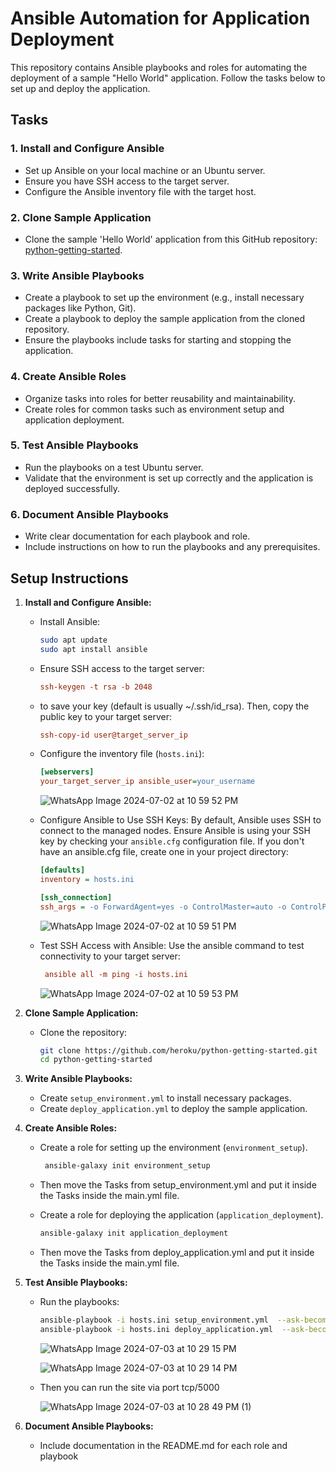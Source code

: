 
# Ansible Automation for Application Deployment

This repository contains Ansible playbooks and roles for automating the deployment of a sample "Hello World" application. Follow the tasks below to set up and deploy the application.

## Tasks

### 1. Install and Configure Ansible
- Set up Ansible on your local machine or an Ubuntu server.
- Ensure you have SSH access to the target server.
- Configure the Ansible inventory file with the target host.

### 2. Clone Sample Application
- Clone the sample 'Hello World' application from this GitHub repository: [python-getting-started](https://github.com/heroku/python-getting-started).

### 3. Write Ansible Playbooks
- Create a playbook to set up the environment (e.g., install necessary packages like Python, Git).
- Create a playbook to deploy the sample application from the cloned repository.
- Ensure the playbooks include tasks for starting and stopping the application.

### 4. Create Ansible Roles
- Organize tasks into roles for better reusability and maintainability.
- Create roles for common tasks such as environment setup and application deployment.

### 5. Test Ansible Playbooks
- Run the playbooks on a test Ubuntu server.
- Validate that the environment is set up correctly and the application is deployed successfully.

### 6. Document Ansible Playbooks
- Write clear documentation for each playbook and role.
- Include instructions on how to run the playbooks and any prerequisites.

## Setup Instructions

1. **Install and Configure Ansible:**
   - Install Ansible:
     ```bash
     sudo apt update
     sudo apt install ansible
     ```
   - Ensure SSH access to the target server:
     ```ini
     ssh-keygen -t rsa -b 2048
     ```
   - to save your key (default is usually ~/.ssh/id_rsa). Then, copy the public key to your target server:  
     ```ini
     ssh-copy-id user@target_server_ip
     ```
   - Configure the inventory file (`hosts.ini`):
     ```ini
     [webservers]
     your_target_server_ip ansible_user=your_username 
     ```
     ![WhatsApp Image 2024-07-02 at 10 59 52 PM](https://github.com/Abdelrahman-17/setting-up-ansible-pipeline/assets/83679041/c686b6a1-a24a-43a9-96a7-432e4adf6ed0)
   - Configure Ansible to Use SSH Keys:
       By default, Ansible uses SSH to connect to the managed nodes. Ensure Ansible is using your SSH key by checking your `ansible.cfg` configuration file. If you don't have an ansible.cfg file, create one in your project directory:

      ```ini
      [defaults]
      inventory = hosts.ini

      [ssh_connection]
      ssh_args = -o ForwardAgent=yes -o ControlMaster=auto -o ControlPersist=60s

     ```

     ![WhatsApp Image 2024-07-02 at 10 59 51 PM](https://github.com/Abdelrahman-17/setting-up-ansible-pipeline/assets/83679041/9da6b366-2f45-466f-b817-b81f590fac82)
   - Test SSH Access with Ansible:
     Use the ansible command to test connectivity to your target server:
     ```ini
      ansible all -m ping -i hosts.ini
     ```
     ![WhatsApp Image 2024-07-02 at 10 59 53 PM](https://github.com/Abdelrahman-17/setting-up-ansible-pipeline/assets/83679041/4ae1c5eb-3b23-4378-af66-0f6341762b2d)


2. **Clone Sample Application:**
   - Clone the repository:
     ```bash
     git clone https://github.com/heroku/python-getting-started.git
     cd python-getting-started
     ```

3. **Write Ansible Playbooks:**
   - Create `setup_environment.yml` to install necessary packages.
   - Create `deploy_application.yml` to deploy the sample application.

4. **Create Ansible Roles:**
   - Create a role for setting up the environment (`environment_setup`).
     ```bash
      ansible-galaxy init environment_setup

     ```
   - Then move the Tasks from setup_environment.yml and put it inside the Tasks inside the main.yml file.

    
   - Create a role for deploying the application (`application_deployment`).
      ```bash
      ansible-galaxy init application_deployment


     ```
      
   - Then move the Tasks from deploy_application.yml and put it inside the Tasks inside the main.yml file.



5. **Test Ansible Playbooks:**
   - Run the playbooks:
     ```bash
     ansible-playbook -i hosts.ini setup_environment.yml  --ask-become-pass
     ansible-playbook -i hosts.ini deploy_application.yml  --ask-become-pass
     ```

     ![WhatsApp Image 2024-07-03 at 10 29 15 PM](https://github.com/Abdelrahman-17/setting-up-ansible-pipeline/assets/83679041/2fb22f56-c582-4dcf-a9e0-c12160c1cd3e)


     ![WhatsApp Image 2024-07-03 at 10 29 14 PM](https://github.com/Abdelrahman-17/setting-up-ansible-pipeline/assets/83679041/be21b6a4-5774-4fc7-a0a4-b591e82103b8)


   - Then you can run the site via port tcp/5000 

     ![WhatsApp Image 2024-07-03 at 10 28 49 PM (1)](https://github.com/Abdelrahman-17/setting-up-ansible-pipeline/assets/83679041/750cdf0a-5c4e-428e-abac-196dea63a7b2)




6. **Document Ansible Playbooks:**
   - Include documentation in the README.md for each role and playbook


